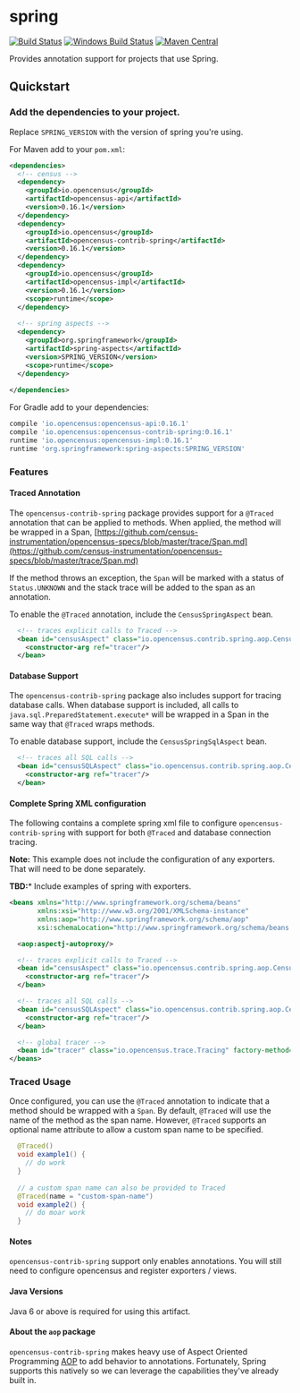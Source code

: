 # spring
[![Build Status][travis-image]][travis-url]
[![Windows Build Status][appveyor-image]][appveyor-url]
[![Maven Central][maven-image]][maven-url]

Provides annotation support for projects that use Spring.  

## Quickstart

### Add the dependencies to your project.

Replace `SPRING_VERSION` with the version of spring you're using.

For Maven add to your `pom.xml`:
```xml
<dependencies>
  <!-- census -->
  <dependency>
    <groupId>io.opencensus</groupId>
    <artifactId>opencensus-api</artifactId>
    <version>0.16.1</version>
  </dependency>
  <dependency>
    <groupId>io.opencensus</groupId>
    <artifactId>opencensus-contrib-spring</artifactId>
    <version>0.16.1</version>
  </dependency>
  <dependency>
    <groupId>io.opencensus</groupId>
    <artifactId>opencensus-impl</artifactId>
    <version>0.16.1</version>
    <scope>runtime</scope>
  </dependency>
  
  <!-- spring aspects -->
  <dependency>
    <groupId>org.springframework</groupId>
    <artifactId>spring-aspects</artifactId>
    <version>SPRING_VERSION</version>
    <scope>runtime</scope>
  </dependency>
  
</dependencies>
```

For Gradle add to your dependencies:
```gradle
compile 'io.opencensus:opencensus-api:0.16.1'
compile 'io.opencensus:opencensus-contrib-spring:0.16.1'
runtime 'io.opencensus:opencensus-impl:0.16.1'
runtime 'org.springframework:spring-aspects:SPRING_VERSION'
```

### Features

#### Traced Annotation

The `opencensus-contrib-spring` package provides support for a `@Traced` annotation 
that can be applied to methods.  When applied, the method will be wrapped in a 
Span, [https://github.com/census-instrumentation/opencensus-specs/blob/master/trace/Span.md](https://github.com/census-instrumentation/opencensus-specs/blob/master/trace/Span.md)

If the method throws an exception, the `Span` will be marked with a status of `Status.UNKNOWN`
and the stack trace will be added to the span as an annotation.

To enable the `@Traced` annotation, include the `CensusSpringAspect` bean.

```xml
  <!-- traces explicit calls to Traced -->
  <bean id="censusAspect" class="io.opencensus.contrib.spring.aop.CensusSpringAspect">
    <constructor-arg ref="tracer"/>
  </bean>
```

#### Database Support

The `opencensus-contrib-spring` package also includes support for tracing database
calls.  When database support is included, all calls to `java.sql.PreparedStatement.execute*`
will be wrapped in a Span in the same way that `@Traced` wraps methods.

To enable database support, include the `CensusSpringSqlAspect` bean.

```xml
  <!-- traces all SQL calls -->
  <bean id="censusSQLAspect" class="io.opencensus.contrib.spring.aop.CensusSpringSqlAspect">
    <constructor-arg ref="tracer"/>
  </bean>
```

#### Complete Spring XML configuration

The following contains a complete spring xml file to configure `opencensus-contrib-spring` 
with support for both `@Traced` and database connection tracing.

**Note:** This example does not include the configuration of any exporters. That will 
need to be done separately.

**TBD:*** Include examples of spring with exporters.

```xml
<beans xmlns="http://www.springframework.org/schema/beans"
       xmlns:xsi="http://www.w3.org/2001/XMLSchema-instance"
       xmlns:aop="http://www.springframework.org/schema/aop"
       xsi:schemaLocation="http://www.springframework.org/schema/beans http://www.springframework.org/schema/beans/spring-beans-3.2.xsd http://www.springframework.org/schema/aop http://www.springframework.org/schema/aop/spring-aop.xsd">

  <aop:aspectj-autoproxy/>

  <!-- traces explicit calls to Traced -->
  <bean id="censusAspect" class="io.opencensus.contrib.spring.aop.CensusSpringAspect">
    <constructor-arg ref="tracer"/>
  </bean>

  <!-- traces all SQL calls -->
  <bean id="censusSQLAspect" class="io.opencensus.contrib.spring.aop.CensusSpringSqlAspect">
    <constructor-arg ref="tracer"/>
  </bean>

  <!-- global tracer -->
  <bean id="tracer" class="io.opencensus.trace.Tracing" factory-method="getTracer"/>
</beans>
```

### Traced Usage 

Once configured, you can use the `@Traced` annotation to indicate that a method should 
be wrapped with a `Span`.  By default, `@Traced` will use the name of the method as the
span name.  However, `@Traced` supports an optional name attribute to allow a custom
span name to be specified.

```java
  @Traced()
  void example1() {
    // do work
  }
  
  // a custom span name can also be provided to Traced
  @Traced(name = "custom-span-name")
  void example2() {
    // do moar work
  }
```

#### Notes

`opencensus-contrib-spring` support only enables annotations.  You will still need to configure opencensus and register exporters / views.

[travis-image]: https://travis-ci.org/census-instrumentation/opencensus-java.svg?branch=master
[travis-url]: https://travis-ci.org/census-instrumentation/opencensus-java
[appveyor-image]: https://ci.appveyor.com/api/projects/status/hxthmpkxar4jq4be/branch/master?svg=true
[appveyor-url]: https://ci.appveyor.com/project/opencensusjavateam/opencensus-java/branch/master
[maven-image]: https://maven-badges.herokuapp.com/maven-central/io.opencensus/opencensus-contrib-spring/badge.svg
[maven-url]: https://maven-badges.herokuapp.com/maven-central/io.opencensus/opencensus-contrib-spring

#### Java Versions

Java 6 or above is required for using this artifact.

#### About the `aop` package

`opencensus-contrib-spring` makes heavy use of Aspect Oriented Programming [AOP](https://en.wikipedia.org/wiki/Aspect-oriented_programming) to 
add behavior to annotations.  Fortunately, Spring supports this natively so we can leverage the capabilities they've already built in. 
